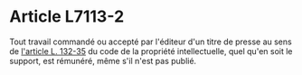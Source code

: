 # Article L7113-2

Tout travail commandé ou accepté par l'éditeur d'un titre de presse au sens de [l'article L. 132-35][1] du code de la propriété intellectuelle, quel qu'en soit le support, est rémunéré, même s'il n'est pas publié.

 [1]: /affichCodeArticle.do?cidTexte=LEGITEXT000006069414&idArticle=LEGIARTI000020739013&dateTexte=&categorieLien=cid
